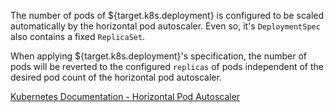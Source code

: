 The number of pods of ${target.k8s.deployment} is configured to be scaled automatically by the
horizontal pod autoscaler. Even so, it&apos;s ```DeploymentSpec``` also contains a fixed ```ReplicaSet```.


When applying ${target.k8s.deployment}&apos;s specification, the number of pods will be reverted
to the configured ```replicas``` of pods independent of the desired pod count of the
horizontal pod autoscaler.

[Kubernetes Documentation - Horizontal Pod Autoscaler](https://kubernetes.io/docs/tasks/run-application/horizontal-pod-autoscale/)
